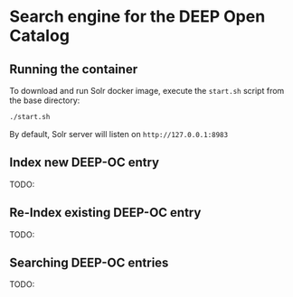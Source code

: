 # Search engine for the DEEP Open Catalog

## Running the container
To download and run Solr docker image, execute the `start.sh` script from the base directory:
```bash
./start.sh
```

By default, Solr server will listen on `http://127.0.0.1:8983`

## Index new DEEP-OC entry
TODO:

## Re-Index existing DEEP-OC entry
TODO:

## Searching DEEP-OC entries
TODO:
